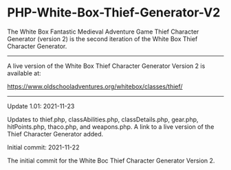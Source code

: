 # PHP-White-Box-Thief-Generator-V2
The White Box Fantastic Medieval Adventure Game Thief Character Generator (version 2) is the second iteration of the White Box Thief Character Generator.


------------------------

A live version of the White Box Thief Character Generator Version 2 is available at:

https://www.oldschooladventures.org/whitebox/classes/thief/


-------------------



Update 1.01: 2021-11-23

Updates to thief.php, classAbilities.php, classDetails.php, gear.php, hitPoints.php, thaco.php, and weapons.php.  A link to a live version of the Thief Character Generator added.


Initial commit: 2021-11-22

The initial commit for the White Boc Thief Character Generator Version 2.
